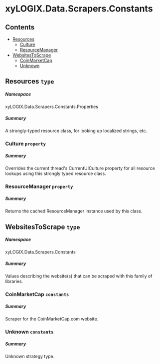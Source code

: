 ﻿<a name='assembly'></a>
# xyLOGIX.Data.Scrapers.Constants

## Contents

- [Resources](#T-xyLOGIX-Data-Scrapers-Constants-Properties-Resources 'xyLOGIX.Data.Scrapers.Constants.Properties.Resources')
  - [Culture](#P-xyLOGIX-Data-Scrapers-Constants-Properties-Resources-Culture 'xyLOGIX.Data.Scrapers.Constants.Properties.Resources.Culture')
  - [ResourceManager](#P-xyLOGIX-Data-Scrapers-Constants-Properties-Resources-ResourceManager 'xyLOGIX.Data.Scrapers.Constants.Properties.Resources.ResourceManager')
- [WebsitesToScrape](#T-xyLOGIX-Data-Scrapers-Constants-WebsitesToScrape 'xyLOGIX.Data.Scrapers.Constants.WebsitesToScrape')
  - [CoinMarketCap](#F-xyLOGIX-Data-Scrapers-Constants-WebsitesToScrape-CoinMarketCap 'xyLOGIX.Data.Scrapers.Constants.WebsitesToScrape.CoinMarketCap')
  - [Unknown](#F-xyLOGIX-Data-Scrapers-Constants-WebsitesToScrape-Unknown 'xyLOGIX.Data.Scrapers.Constants.WebsitesToScrape.Unknown')

<a name='T-xyLOGIX-Data-Scrapers-Constants-Properties-Resources'></a>
## Resources `type`

##### Namespace

xyLOGIX.Data.Scrapers.Constants.Properties

##### Summary

A strongly-typed resource class, for looking up localized strings, etc.

<a name='P-xyLOGIX-Data-Scrapers-Constants-Properties-Resources-Culture'></a>
### Culture `property`

##### Summary

Overrides the current thread's CurrentUICulture property for all
  resource lookups using this strongly typed resource class.

<a name='P-xyLOGIX-Data-Scrapers-Constants-Properties-Resources-ResourceManager'></a>
### ResourceManager `property`

##### Summary

Returns the cached ResourceManager instance used by this class.

<a name='T-xyLOGIX-Data-Scrapers-Constants-WebsitesToScrape'></a>
## WebsitesToScrape `type`

##### Namespace

xyLOGIX.Data.Scrapers.Constants

##### Summary

Values describing the website(s) that can be scraped with this family of libraries.

<a name='F-xyLOGIX-Data-Scrapers-Constants-WebsitesToScrape-CoinMarketCap'></a>
### CoinMarketCap `constants`

##### Summary

Scraper for the CoinMarketCap.com website.

<a name='F-xyLOGIX-Data-Scrapers-Constants-WebsitesToScrape-Unknown'></a>
### Unknown `constants`

##### Summary

Unknown strategy type.
